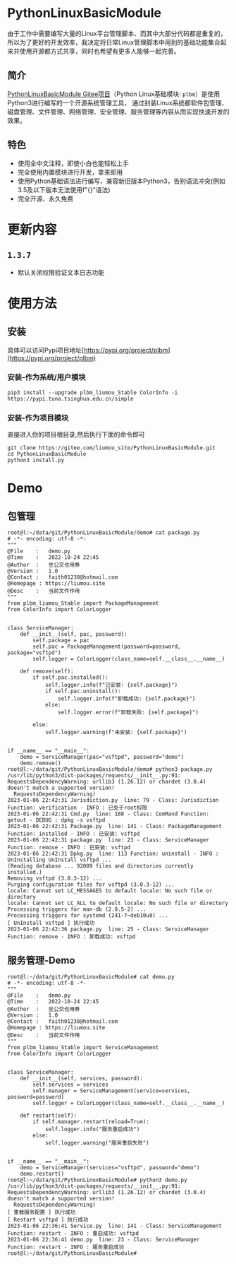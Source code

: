 # PythonLinuxBasicModule

由于工作中需要编写大量的Linux平台管理脚本、而其中大部分代码都是重复的，所以为了更好的开发效率，我决定将日常Linux管理脚本中用到的基础功能集合起来并使用开源都方式共享，同时也希望有更多人能够一起完善。

## 简介

[PythonLinuxBasicModule Gitee项目](https://gitee.com/liumou_site/plbm)（Python Linux基础模块: `plbm`）是使用Python3进行编写的一个开源系统管理工具，
通过封装Linux系统都软件包管理、磁盘管理、文件管理、网络管理、安全管理、服务管理等内容从而实现快速开发的效果。


## 特色

* 使用全中文注释，即使小白也能轻松上手
* 完全使用内置模块进行开发，拿来即用
* 使用Python基础语法进行编写，兼容新旧版本Python3，告别语法冲突(例如3.5及以下版本无法使用f"{}"语法)
* 完全开源、永久免费


# 更新内容

## `1.3.7`

* 默认关闭权限验证文本日志功能


# 使用方法

## 安装

具体可以访问Pypi项目地址[https://pypi.org/project/plbm](https://pypi.org/project/plbm)

### 安装-作为系统/用户模块

```shell
pip3 install --upgrade plbm_liumou_Stable ColorInfo -i https://pypi.tuna.tsinghua.edu.cn/simple
```

### 安装-作为项目模块

直接进入你的项目根目录,然后执行下面的命令即可

```shell
git clone https://gitee.com/liumou_site/PythonLinuxBasicModule.git
cd PythonLinuxBasicModule
python3 install.py
```


# Demo

## 包管理

```shell
root@l:~/data/git/PythonLinuxBasicModule/demo# cat package.py 
# -*- encoding: utf-8 -*-
"""
@File    :   demo.py
@Time    :   2022-10-24 22:45
@Author  :   坐公交也用券
@Version :   1.0
@Contact :   faith01238@hotmail.com
@Homepage : https://liumou.site
@Desc    :   当前文件作用
"""
from plbm_liumou_Stable import PackageManagement
from ColorInfo import ColorLogger


class ServiceManager:
	def __init__(self, pac, password):
		self.package = pac
		self.pac = PackageManagement(password=password, package="vsftpd")
		self.logger = ColorLogger(class_name=self.__class__.__name__)

	def remove(self):
		if self.pac.installed():
			self.logger.info(f"已安装: {self.package}")
			if self.pac.uninstall():
				self.logger.info(f"卸载成功: {self.package}")
			else:
				self.logger.error(f"卸载失败: {self.package}")

		else:
			self.logger.warning(f"未安装: {self.package}")


if __name__ == "__main__":
	demo = ServiceManager(pac="vsftpd", password="demo")
	demo.remove()
root@l:~/data/git/PythonLinuxBasicModule/demo# python3 package.py 
/usr/lib/python3/dist-packages/requests/__init__.py:91: RequestsDependencyWarning: urllib3 (1.26.12) or chardet (3.0.4) doesn't match a supported version!
  RequestsDependencyWarning)
2023-01-06 22:42:31 Jurisdiction.py  line: 79 - Class: Jurisdiction Function: verification - INFO : 已处于root权限
2023-01-06 22:42:31 Cmd.py  line: 188 - Class: ComMand Function: getout - DEBUG : dpkg -s vsftpd
2023-01-06 22:42:31 Package.py  line: 141 - Class: PackageManagement Function: installed - INFO : 已安装: vsftpd
2023-01-06 22:42:31 package.py  line: 23 - Class: ServiceManager Function: remove - INFO : 已安装: vsftpd
2023-01-06 22:42:31 Dpkg.py  line: 113 Function: uninstall - INFO : UnInstalling UnInstall vsftpd ...
(Reading database ... 92009 files and directories currently installed.)
Removing vsftpd (3.0.3-12) ...
Purging configuration files for vsftpd (3.0.3-12) ...
locale: Cannot set LC_MESSAGES to default locale: No such file or directory
locale: Cannot set LC_ALL to default locale: No such file or directory
Processing triggers for man-db (2.8.5-2) ...
Processing triggers for systemd (241-7~deb10u8) ...
[ UnInstall vsftpd ] 执行成功
2023-01-06 22:42:36 package.py  line: 25 - Class: ServiceManager Function: remove - INFO : 卸载成功: vsftpd

```

## 服务管理-Demo

```shell
root@l:~/data/git/PythonLinuxBasicModule# cat demo.py 
# -*- encoding: utf-8 -*-
"""
@File    :   demo.py
@Time    :   2022-10-24 22:45
@Author  :   坐公交也用券
@Version :   1.0
@Contact :   faith01238@hotmail.com
@Homepage : https://liumou.site
@Desc    :   当前文件作用
"""
from plbm_liumou_Stable import ServiceManagement
from ColorInfo import ColorLogger


class ServiceManager:
	def __init__(self, services, password):
		self.services = services
		self.manager = ServiceManagement(service=services, password=password)
		self.logger = ColorLogger(class_name=self.__class__.__name__)

	def restart(self):
		if self.manager.restart(reload=True):
			self.logger.info("服务重启成功")
		else:
			self.logger.warning("服务重启失败")


if __name__ == "__main__":
	demo = ServiceManager(services="vsftpd", password="demo")
	demo.restart()
root@l:~/data/git/PythonLinuxBasicModule# python3 demo.py 
/usr/lib/python3/dist-packages/requests/__init__.py:91: RequestsDependencyWarning: urllib3 (1.26.12) or chardet (3.0.4) doesn't match a supported version!
  RequestsDependencyWarning)
[ 重载服务配置 ] 执行成功
[ Restart vsftpd ] 执行成功
2023-01-06 22:36:41 Service.py  line: 141 - Class: ServiceManagement Function: restart - INFO : 重启成功: vsftpd
2023-01-06 22:36:41 demo.py  line: 23 - Class: ServiceManager Function: restart - INFO : 服务重启成功
root@l:~/data/git/PythonLinuxBasicModule# 
```
